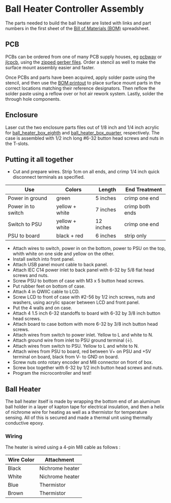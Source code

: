 # Ball Heater Controller Assembly

The parts needed to build the ball heater are listed with links and part numbers in the first sheet of the [Bill of Materials (BOM)](../ball_heater_controller_pcb/ball_heater_controller_bom_V%201.ods) spreadsheet.

## PCB

PCBs can be ordered from one of many PCB supply houses, eg [pcbway](pcbway.com) or [jlcpcb](https://jlcpcb.com), using the [zipped gerber files](../ball_heater_controller_pcb/ball_heater_controller_v1.zip). Order a stencil as well to make the surface mount assembly easier and faster.

Once PCBs and parts have been acquired, apply solder paste using the stencil, and then use the [BOM printout](../ball_heater_controller_pcb/ball_heater_BOM_printout.pdf) to place surface mount parts in the correct locations matching their reference designators.  Then reflow the solder paste using a reflow over or hot air rework system. Lastly, solder the through hole components.

## Enclosure

Laser cut the two enclosure parts files out of 1/8 inch and 1/4 inch acrylic for [ball_heater_box_eighth](../ball_heater_controller_enclosure/short_enclosure/ball_heater_box_eighth.ai) and [ball_heater_box_quarter](../ball_heater_controller_enclosure/short_enclosure/ball_heater_box_quarter.ai), respectively. The case is assembled with 1/2 inch long #6-32 button head screws and nuts in the T-slots.

## Putting it all together

* Cut and prepare wires. Strip 1cm on all ends, and crimp 1/4 inch quick disconnect terminals as specified.

| Use |  Colors | Length | End Treatment|
|---|---|---| --- |
|Power in ground|green |5 inches | crimp one end|
|Power in to switch| yellow + white | 7 inches | crimp both ends|
|Switch to PSU| yellow + white | 12 inches | crimp one end|
|PSU to board| black + red | 6 inches | strip only|

* Attach wires to switch, power in on the bottom, power to PSU on the top, whith white on one  side and yellow on the other.
* Install switch into front panel.
* Attach USB panel mount cable to back panel.
* Attach IEC C14 power inlet to back panel with 6-32 by 5/8 flat head screws and nuts.
* Screw PSU to bottom of case with M3 x 5 button head screws.
* Put rubber feet on bottom of case.
* Attach 4 in QWIIC cable to LCD.
* Screw LCD to front of case with #2-56 by 1/2 inch screws, nuts and washers, using acrylic spacer between LCD and front panel.
* Put the 4 walls and on case.
* Attach 4 1.5 inch 6-32 standoffs to board with 6-32 by 3/8 inch button head screws.
* Attach board to case bottom with more  6-32 by 3/8 inch button head screws.
* Attach wires from switch to power inlet. Yellow to L and white to N.
* Attach ground wire from inlet to PSU ground terminal (⏚).
* Attach wires from switch to PSU. Yellow to L and white to N.
* Attach wires from PSU to board, red between V+ on PSU and +5V terminal on board, black from V- to GND on board.
* Screw nuts onto rotary encoder and M8 connector on front of box.
* Screw box together with 6-32 by 1/2 inch button head screws and nuts.
* Program the microcontroller and test!

## Ball Heater

The ball heater itself is made by wrapping the bottom end of an aluminum ball holder in a layer of kapton tape for electrical insulation, and then a helix of nichrome wire for heating as well as a thermistor for temperature sensing.  All of this is secured and made a thermal unit using thermally conductive epoxy.

### Wiring

The heater is wired using a 4-pin M8 cable as follows :

|Wire Color | Attachment |
| --- | ----|
|Black | Nichrome heater|
|White | Nichrome heater|
|Blue | Thermistor|
|Brown | Thermistor|
